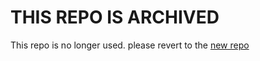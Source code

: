 # THIS REPO IS ARCHIVED
This repo is no longer used. please revert to the [new repo](https://github.com/Pepsearch/NewPep)
